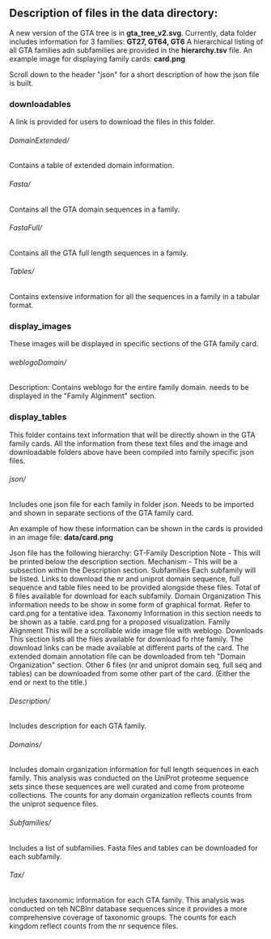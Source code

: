 ## Description of files in the data directory:

A new version of the GTA tree is in <b>gta_tree_v2.svg</b>.
Currently, data folder includes information for 3 families: <b>GT27, GT64, GT6</b>
A hierarchical listing of all GTA families adn subfamilies are provided in the <b>hierarchy.tsv</b> file.
An example image for displaying family cards: <b>card.png</b>

Scroll down to the header "json" for a short description of how the json file is built.

### downloadables
A link is provided for users to download the files in this folder.

###### DomainExtended/
Contains a table of extended domain information.

###### Fasta/
Contains all the GTA domain sequences in a family.

###### FastaFull/
Contains all the GTA full length sequences in a family.

###### Tables/
Contains extensive information for all the sequences in a family in a tabular format.

### display_images
These images will be displayed in specific sections of the GTA family card.

###### weblogoDomain/
Description: Contains weblogo for the entire family domain. needs to be displayed in the "Family Alginment" section.

### display_tables
This folder contains text information that will be directly shown in the GTA family cards.
All the information from these text files and the image and downloadable folders above have been compiled into family specific json files.

###### json/
Includes one json file for each family in folder json.
Needs to be imported and shown in separate sections of the GTA family card.

An example of how these information can be shown in the cards is provided in an image file:
<b>data/card.png</b>

Json file has the following hierarchy:
GT-Family
	Description
		Note - This will be printed below the description section.
		Mechanism - This will be a subsection within the Description section.
	Subfamilies
		Each subfamily will be listed. Links to download the nr and uniprot domain sequence, full sequence and table files need to be provided alongside these files.
		Total of 6 files available for download for each subfamily.
	Domain Organization
		This information needs to be show in some form of graphical format. Refer to card.png for a tentative idea.
	Taxonomy
		Information in this section needs to be shown as a table. card.png for a proposed visualization.
	Family Alignment
		This will be a scrollable wide image file with weblogo.
	Downloads
		This section lists all the files available for download fo rhte family. The download links can be made available at different parts of the card.
		The extended domain annotation file can be downloaded from teh "Domain Organization" section.
		Other 6 files (nr and uniprot domain seq, full seq and tables) can be downloaded from some other part of the card. (Either the end or next to the title.)

###### Description/
Includes description for each GTA family.

###### Domains/
Includes domain organization information for full length sequences in each family.
This analysis was conducted on the UniProt proteome sequence sets since these sequences are well curated and come from proteome collections. 
The counts for any domain organization reflects counts from the uniprot sequence files.

###### Subfamilies/
Includes a list of subfamilies. Fasta files and tables can be downloaded for each subfamily.

###### Tax/
Includes taxonomic information for each GTA family.
This analysis was conducted on teh NCBInr database sequences since it provides a more comprehensive coverage of taxonomic groups. 
The counts for each kingdom reflect counts from the nr sequence files.